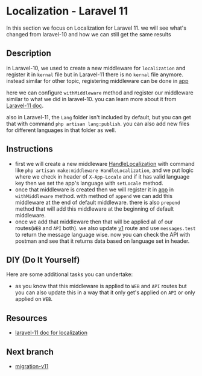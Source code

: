 # Localization - Laravel 11

In this section we focus on Localization for Laravel 11. we will see what's changed from laravel-10 and how we can still get the same results

## Description

in Laravel-10, we used to create a new middleware for `localization` and register it in `kernal` file but in Laravel-11 there is no `kernal` file anymore. instead similar for other topic, registering middleware can be done in [app](bootstrap/app.php)

here we can configure `withMiddleware` method and register our middleware similar to what we did in laravel-10. you can learn more about it from [Laravel-11 doc](https://laravel.com/docs/11.x/localization).

also in Laravel-11, the `Lang` folder isn't included by default, but you can get that with command `php artisan lang:publish`. you can also add new files for different languages in that folder as well.

## Instructions

- first we will create a new middleware [HandleLocalization](app/Http/Middleware/HandleLocalization.php) with command like `php artisan make:middleware HandleLocalization`, and we put logic where we check in header of `X-App-Locale` and if it has valid language key then  we set the app's language with `setLocale` method.
- once that middleware is created then we will register it in [app](bootstrap/app.php) in `withMiddleware` method. with method of `append` we can add this middleware at the end of default middleware. there is also `prepend` method that will add this middleware at the beginning of default middleware.
- once we add that middleware then that will be applied all of our routes(`WEB` and `API` both). we also update [v1](routes/api/v1.php) route and use `messages.test` to return the message language wise. now you can check the API with postman and see that it returns data based on language set in header.

## DIY (Do It Yourself)

Here are some additional tasks you can undertake:

- as you know that this middleware is applied to `WEB` and `API` routes but you can also update this in a way that it only get's applied on `API` or only applied on `WEB`.

## Resources

- [laravel-11 doc for localization](https://laravel.com/docs/11.x/localization)

## Next branch
 - [migration-v11](https://github.com/mazimez/laravel-hands-on/tree/migration-v11)
